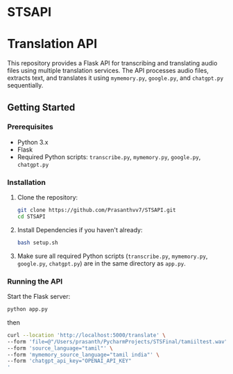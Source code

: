 # STSAPI
# Translation API

This repository provides a Flask API for transcribing and translating audio files using multiple translation services. The API processes audio files, extracts text, and translates it using `mymemory.py`, `google.py`, and `chatgpt.py` sequentially.

## Getting Started

### Prerequisites

- Python 3.x
- Flask
- Required Python scripts: `transcribe.py`, `mymemory.py`, `google.py`, `chatgpt.py`

### Installation

1. Clone the repository:

    ```bash
    git clone https://github.com/Prasanthvv7/STSAPI.git
    cd STSAPI
    ```

2. Install Dependencies if you haven't already:

    ```bash
    bash setup.sh
    ```

3. Make sure all required Python scripts (`transcribe.py`, `mymemory.py`, `google.py`, `chatgpt.py`) are in the same directory as `app.py`.

### Running the API

Start the Flask server:

```bash
python app.py
```
then

```bash
curl --location 'http://localhost:5000/translate' \
--form 'file=@"/Users/prasanth/PycharmProjects/STSFinal/tamiiltest.wav"' \
--form 'source_language="tamil"' \
--form 'mymemory_source_language="tamil india"' \
--form 'chatgpt_api_key="OPENAI_API_KEY"
'
```
